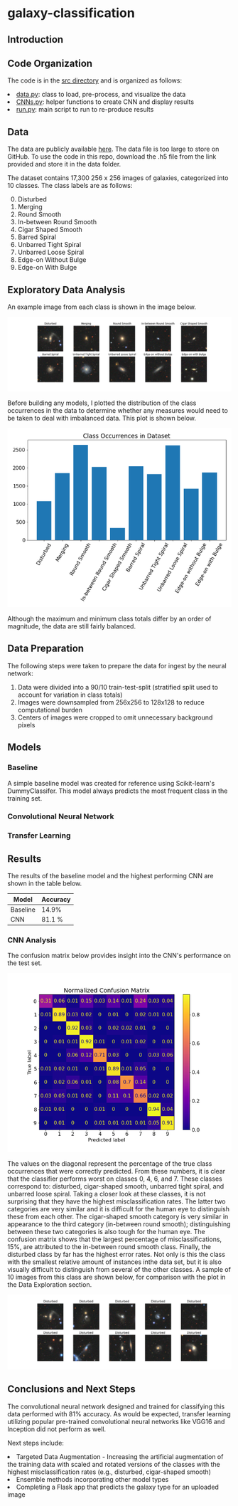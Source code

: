# galaxy-classification

## Introduction

## Code Organization

The code is in the <a href="https://github.com/jstodd867/landsat-classification/tree/main/src">src directory</a> and is organized as follows:

<li><a href="https://github.com/jstodd867/galaxy-classification/blob/main/src/data.py">data.py</a>:  class to load, pre-process, and visualize the data</li>
<li><a href="https://github.com/jstodd867/galaxy-classification/blob/main/src/CNNs.py">CNNs.py</a>:  helper functions to create CNN and display results</li>
<li><a href="https://github.com/jstodd867/galaxy-classification/blob/main/src/run.py">run.py</a>:  main script to run to re-produce results</li>

## Data
The data are publicly available <a href="https://astronn.readthedocs.io/en/latest/galaxy10.html">here</a>.  The data file is too large to store on GitHub. To use the code in this repo, download the .h5 file from the link provided and store it in the data folder.

The dataset contains 17,300 256 x 256 images of galaxies, categorized into 10 classes.  The class labels are as follows:

0. Disturbed
1. Merging
2. Round Smooth
3. In-between Round Smooth
4. Cigar Shaped Smooth
5. Barred Spiral
6. Unbarred Tight Spiral
7. Unbarred Loose Spiral
8. Edge-on Without Bulge
9. Edge-on With Bulge

## Exploratory Data Analysis

An example image from each class is shown in the image below.

<img src="https://github.com/jstodd867/galaxy-classification/blob/main/imgs/class_examples.png">

Before building any models, I plotted the distribution of the class occurrences in the data to determine whether any measures would need to be taken to deal with imbalanced data.  This plot is shown below.

<img src="https://github.com/jstodd867/galaxy-classification/blob/main/imgs/class_occurrences.png">

Although the maximum and minimum class totals differ by an order of magnitude, the data are still fairly balanced.

## Data Preparation

The following steps were taken to prepare the data for ingest by the neural network:

1. Data were divided into a 90/10 train-test-split (stratified split used to account for variation in class totals)
2. Images were downsampled from 256x256 to 128x128 to reduce computational burden
3. Centers of images were cropped to omit unnecessary background pixels

## Models

### Baseline
A simple baseline model was created for reference using Scikit-learn's DummyClassifer.  This model always predicts the most frequent class in the training set.

### Convolutional Neural Network

### Transfer Learning

## Results
The results of the baseline model and the highest performing CNN are shown in the table below.

<center>
  
| Model | Accuracy |
| ----- | ---------|
| Baseline| 14.9%|
| CNN | 81.1 %|

</center>

### CNN Analysis

The confusion matrix below provides insight into the CNN's performance on the test set.

<img src="https://github.com/jstodd867/galaxy-classification/blob/main/imgs/confusion_matrix.png">

The values on the diagonal represent the percentage of the true class occurrences that were correctly predicted.  From these numbers, it is clear that the classifier performs worst on classes 0, 4, 6, and 7.  These classes correspond to:  disturbed, cigar-shaped smooth, unbarred tight spiral, and unbarred loose spiral.  Taking a closer look at these classes, it is not surprising that they have the highest misclassification rates.  The latter two categories are very similar and it is difficult for the human eye to distinguish these from each other.  The cigar-shaped smooth category is very similar in appearance to the third category (in-between round smooth); distinguishing between these two categories is also tough for the human eye.  The confusion matrix shows that the largest percentage of misclassifications, 15%, are attributed to the in-between round smooth class.  Finally, the disturbed class by far has the highest error rates.  Not only is this the class with the smallest relative amount of instances inthe data set, but it is also visually difficult to distinguish from several of the other classes.  A sample of 10 images from this class are shown below, for comparison with the plot in the Data Exploration section.

<img src="https://github.com/jstodd867/galaxy-classification/blob/main/imgs/Disturbed_sample.png">

## Conclusions and Next Steps

The convolutional neural network designed and trained for classifying this data performed with 81% accuracy.  As would be expected, transfer learning utilizing popular pre-trained convolutional neural networks like VGG16 and Inception did not perform as well.

Next steps include:

<li> Targeted Data Augmentation - Increasing the artificial augmentation of the training data with scaled and rotated versions of the classes with the highest misclassification rates (e.g., disturbed, cigar-shaped smooth)</li>
<li> Ensemble methods incorporating other model types </li>
<li> Completing a Flask app that predicts the galaxy type for an uploaded image </li>
